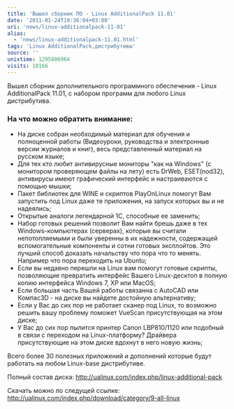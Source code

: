 ```yaml
---
title: 'Вышел сборник ПО - Linux AdditionalPack 11.01'
date: '2011-01-24T19:36:04+03:00'
uri: 'news/linux-additionalpack-11-01'
alias: 
  - 'news/linux-additionalpack-11.01.html'
tags: 'Linux AdditionalPack,дистрибутивы'
source: ''
unixtime: 1295886964
visits: 10166
---
```

Вышел сборник дополнительного программного обеспечения - Linux AdditionalPack 11.01, с набором программ для любого Linux дистрибутива.

### На что можно обратить внимание:

*   На диске собран необходимый материал для обучения и полноценной работы (Видеоуроки, руководства и электронные версии журналов и книг), весь представленный материал на русском языке;
*   Для тех кто любит антивирусные мониторы "как на Windows" (с монитором проверяющем файлы на лету) есть DrWeb, ESET(nod32), антивирусы имеют графический интерфейс и настраиваются с помощью мышки;
*   Пакет библиотек для WINE и скриптов PlayOnLinux помогут Вам запустить под Linux даже те приложения, на запуск которых вы и не надеялись;
*   Открытые аналоги легендарной 1С, способные ее заменить;
*   Набор готовых решений позволит Вам найти брешь даже в тех Windows-компьютерах (серверах), которые вы считали непотопляемыми и были уверенны в их надежности, содержащей вспомогательные компоненты и сотни готовых эксплойтов. Это лучший способ доказать начальству что пора что то менять. Например что пора переходить на Ubuntu;
*   Если вы недавно перешли на Linux вам помогут готовые скрипты, позволяющие превратить интерфейс Вашего Linux-десктоп в полную копию интерфейса Windows 7, XP или MacOS;
*   Если большая часть Вашей работы связанна с AutoCAD или Компас3D - на диске вы найдете достойную альтернативу;
*   Если у Вас до сих пор не работает сканер под Linux, то возможно решить вашу проблему поможет VueScan присутствующая на этом диске;
*   У Вас до сих пор пылится принтер Canon LBP810/1120 или подобный в связи с переходом на Linux-платформу? Драйвера присутствующие на этом диске вдохнут в него новую жизнь;

Всего более 30 полезных приложений и дополнений которые будут работать на любом Linux-base дистрибутиве.

Полный состав диска: http://ualinux.com/index.php/linux-additional-pack

Скачать можно по следущей ссылке: http://ualinux.com/index.php/download/category/9-all-linux

